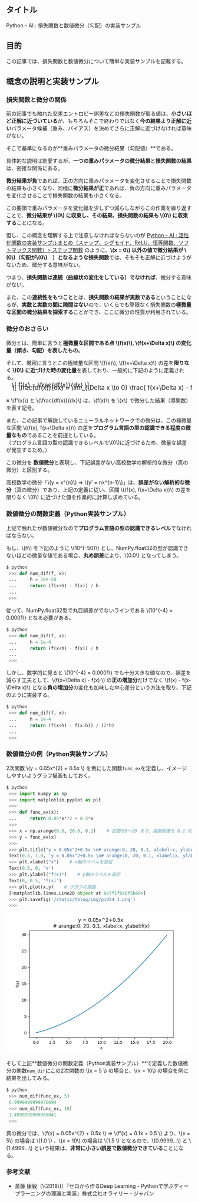 ## タイトル
Python - AI : 損失関数と数値微分（勾配）の実装サンプル

## 目的
この記事では、損失関数と数値微分について簡単な実装サンプルを記載する。

## 概念の説明と実装サンプル
### 損失関数と微分の関係
前の記事でも触れた交差エントロピー誤差などの損失関数が取る値は、**小さいほど正解に近づいている**が、もちろんそこで終わりではなく**今の結果より正解に近い**パラメータ候補（重み、バイアス）を決めてさらに正解に近づけなければ意味がない。

そこで基準になるのが**重みパラメータの微分結果（勾配値）**である。

具体的な説明は割愛するが、**一つの重みパラメータの微分結果**と**損失関数の結果**は、密接な関係にある。

**微分結果が負**であれば、正の方向に重みパラメータを変化させることで損失関数の結果も小さくなり、同様に**微分結果が正**であれば、負の方向に重みパラメータを変化させることで損失関数の結果も小さくなる。

この要領で重みパラメータを変化幅を少しずつ減らしながらこの作業を繰り返すことで、**微分結果が \\(0\\) に収束し、その結果、損失関数の結果も \\(0\\) に収束する**ことになる。

但し、この概念を理解する上で注意しなければならないのが [Python - AI : 活性化関数の実装サンプルまとめ（ステップ、シグモイド、ReLU、恒等関数、ソフトマックス関数）> ステップ関数](https://sigma-se.com/detail/18/#:~:text=%E3%81%A8%E5%AE%9F%E8%A3%85%E3%82%B5%E3%83%B3%E3%83%97%E3%83%AB-,%E3%82%B9%E3%83%86%E3%83%83%E3%83%97%E9%96%A2%E6%95%B0,-%E5%89%8D%E3%81%AE%E8%A8%98%E4%BA%8B) のように、**\\(x = 0\\) 以外の値で微分結果が \\(0\\)（勾配が\\(0\\)　）となるような損失関数**では、そもそも正解に近づけようがないため、微分する意味がない。

つまり、**損失関数は連続（曲線状の変化をしている）でなければ**、微分する意味がない。

また、この**連続性をもつこと**とは、**損失関数の結果が実数である**ということになるが、**実数と実数の間に隙間はない**ので、いくらでも際限なく損失関数の**極微量な区間の微分結果を探索する**ことができ、ここに微分の性質が利用されている。

### 微分のおさらい
微分とは、簡単に言うと**極微量な区間である点 \\(f(x)\\), \\(f(x+\Delta x)\\) の変化量（傾き、勾配）を表したもの**。

そして、厳密に言うとこの極微量な区間 \\(f(x)\\), \\(f(x+\Delta x)\\) の差を**限りなく \\(0\\) に近づけた時の変化量**を表しており、一般的に下記のように定義される。

<div style="display: flex; margin-left: 1rem; font-size: 1.2em; margin-top: -0.75em; overflow-x: auto; white-space: nowrap;">
\[
 f’(x) = \frac{df(x)}{dx} 
\]
</div>
<div style="display: flex; margin-left: 1rem; font-size: 1.2em; margin-top: -0.75em; overflow-x: auto; white-space: nowrap;">
\[
 \frac{df(x)}{dx}  = \lim_{\Delta x \to 0} \frac{ f(x+\Delta x) - f(x) }{\Delta x}
\]
</div>

※ \\(f’(x)\\) と \\(\frac{df(x)}{dx}\\) は、\\(f(x)\\) を \\(x\\) で微分した結果（導関数）を表す記号。

また、この記事で解説しているニューラルネットワークでの微分は、この極微量な区間 \\((f(x), f(x+\Delta x))\\) の差を**プログラム言語の型の認識できる程度の微量なもの**であることを前提としている。<br>
（プログラム言語の型の認識できるレベルで\\(0\\)に近づけるため、微量な誤差が発生するため。）

この微分を **数値微分**と表現し、下記誤差がない高校数学の解析的な微分（真の微分）と区別する。

高校数学の微分「\\(y = x^{n}\\) ⇒ \\(y’ = nx^{n-1}\\)」は、**誤差がない解析的な微分**（真の微分）であり、上記の定義に従い、区間 \\((f(x), f(x+\Delta x))\\) の差を限りなく \\(0\\) に近づけた値を作業的に計算し求めている。

### 数値微分の関数定義（Python実装サンプル）
上記で触れたが数値微分なので**プログラム言語の型の認識できるレベル**でなければならない。

もし、\\(h\\) を下記のように \\(10^{-50}\\) とし、NumPy.float32の型が認識できないほどの微量な値である場合、**丸め誤差**により、\\(0.0\\) となってしまう。

```python
$ python
 >>> def num_dif(f, x):
 ...     h = 10e-50
 ...     return (f(x+h) - f(x)) / h
 ...
 >>>
```

従って、NumPy.float32型で丸目誤差がでないラインである \\(10^{-4} = 0.0001\\) となる必要がある。

```python
$ python
 >>> def num_dif(f, x):
 ...     h = 1e-4
 ...     return (f(x+h) - f(x)) / h
 ...
 >>>
```

しかし、数学的に見ると \\(10^{-4} = 0.0001\\) でも十分大きな値なので、誤差を減らす工夫として、\\(f(x+\Delta x) - f(x) \\) の**正の増加分**だけでなく \\(f(x) - f(x-\Delta x)\\) となる**負の増加分**の変化も加味した中心差分という方法を取り、下記のように実装する。

```python
$ python
 >>> def num_dif(f, x):
 ...     h = 1e-4
 ...     return (f(x+h) - f(x-h)) / (2*h)
 ...
 >>>
```

### 数値微分の例（Python実装サンプル）
2次関数 \\(y = 0.05x^{2} + 0.5x \\) を例にした関数`func_ex`を定義し、イメージしやすいようグラフ描画もしておく。

```python
$ python
 >>> import numpy as np
 >>> import matplotlib.pyplot as plt
 >>>
 >>> def func_ex(x):
 ...     return 0.05*x**2 + 0.5*x
 >>>
 >>> x = np.arange(0.0, 20.0, 0.1)    # 区間を0～20 まで、描画制度を 0.1 刻みに設定
 >>> y = func_ex(x)
 >>>
 >>> plt.title("y = 0.05x^2+0.5x \n# arange:0, 20, 0.1, xlabel:x, ylabel:f(x)")    # グラフタイトルを設定
 Text(0.5, 1.0, 'y = 0.05x^2+0.5x \n# arange:0, 20, 0.1, xlabel:x, ylabel:f(x)')
 >>> plt.xlabel("x")    # x軸のラベルを設定
 Text(0.5, 0, 'x')
 >>> plt.ylabel("f(x)")    # y軸のラベルを設定
 Text(0, 0.5, 'f(x)')
 >>> plt.plot(x,y)    # グラフの描画
 [<matplotlib.lines.Line2D object at 0x7f1f0e6f5be0>]
 >>> plt.savefig('/static/tblog/img/pid24_1.png')
 >>>
```

![pid24_1](/static/tblog/img/pid24_1.png)

そして上記**数値微分の関数定義（Python実装サンプル）**で定義した数値微分の関数`num_dif`にこの2次関数の \\(x = 5 \\) の場合と、\\(x = 10\\) の場合を例に結果を出してみる。

```python
$ python
 >>> num_dif(func_ex, 5)
 0.9999999999976694
 >>> num_dif(func_ex, 10)
 1.4999999999965041
 >>>
```

真の微分では、\\(f(x) = 0.05x^{2} + 0.5x \\) ⇒ \\(f’(x) = 0.1x + 0.5 \\) より、\\(x = 5\\) の場合は \\(1.0 \\) 、\\(x = 10\\) の場合は \\(1.5 \\) となるので、\\(0.9999…\\) と \\(1.4999…\\) という結果は、**非常に小さい誤差で数値微分できている**ことになる。

### 参考文献
- 斎藤 康毅（\\(2018\\)）『ゼロから作るDeep Learning - Pythonで学ぶディープラーニングの理論と実装』株式会社オライリー・ジャパン
